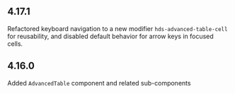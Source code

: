 ## 4.17.1

Refactored keyboard navigation to a new modifier `hds-advanced-table-cell` for reusability, and disabled default behavior for arrow keys in focused cells.

## 4.16.0

Added `AdvancedTable` component and related sub-components

